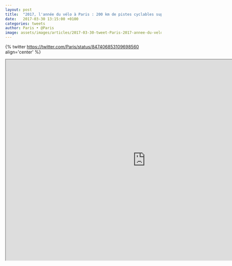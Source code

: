 ```yaml
---
layout: post
title:  "2017, l'année du vélo à Paris : 200 km de pistes cyclables supplémentaires dans le cadre du #PlanVélo"
date:   2017-03-30 13:15:00 +0100
categories: tweets
author: Paris • @Paris
image: assets/images/articles/2017-03-30-tweet-Paris-2017-annee-du-velo-200km-pistes-cyclables-supplementaires.jpg
---
```

{% twitter https://twitter.com/Paris/status/847406853109698560 align='center' %}

<iframe src="https://www.google.com/maps/d/embed?mid=1Syct920Fgk2ULORzNSnXCA4QAMw" width="900" height="650"></iframe>
